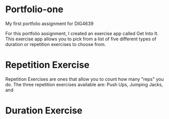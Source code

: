 # Portfolio-one
My first portfolio assignment for DIG4639

For this portfolio assignment, I created an exercise app called Get Into It. This exercise app allows you to pick from a list of five different types of duration or repetition exercises to choose from. 

# Repetition Exercise
Repetition Exercises are ones that allow you to count how many "reps" you do. The three repetition exercises available are: Push Ups, Jumping Jacks, and 
# Duration Exercise


